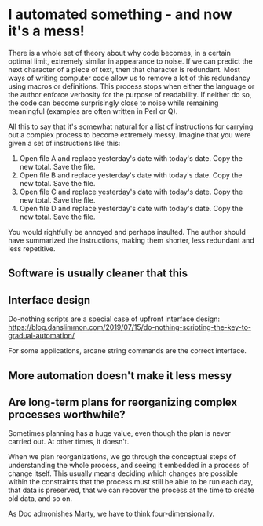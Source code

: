 # I automated something - and now it's a mess!

There is a whole set of theory about why code becomes, in a certain optimal limit, extremely similar in appearance to noise.
If we can predict the next character of a piece of text, then that character is redundant.
Most ways of writing computer code allow us to remove a lot of this redundancy using macros or definitions.
This process stops when either the language or the author enforce verbosity for the purpose of readability.
If neither do so, the code can become surprisingly close to noise while remaining meaningful (examples are often written in Perl or Q).

All this to say that it's somewhat natural for a list of instructions for carrying out a complex process to become extremely messy.
Imagine that you were given a set of instructions like this:

1. Open file A and replace yesterday's date with today's date. Copy the new total. Save the file.
2. Open file B and replace yesterday's date with today's date. Copy the new total. Save the file.
3. Open file C and replace yesterday's date with today's date. Copy the new total. Save the file.
4. Open file D and replace yesterday's date with today's date. Copy the new total. Save the file.

You would rightfully be annoyed and perhaps insulted. The author should have summarized the instructions, making them shorter, less redundant and less repetitive.

## Software is usually cleaner that this

## Interface design

Do-nothing scripts are a special case of upfront interface design: https://blog.danslimmon.com/2019/07/15/do-nothing-scripting-the-key-to-gradual-automation/

For some applications, arcane string commands are the correct interface.

## More automation doesn't make it less messy

## Are long-term plans for reorganizing complex processes worthwhile?

Sometimes planning has a huge value, even though the plan is never carried out. At other times, it doesn't.

When we plan reorganizations, we go through the conceptual steps of understanding the whole process, and seeing it embedded in a process of change itself.
This usually means deciding which changes are possible within the constraints that the process must still be able to be run each day,
that data is preserved, that we can recover the process at the time to create old data, and so on.

As Doc admonishes Marty, we have to think four-dimensionally.
